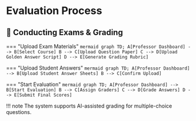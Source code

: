 # Evaluation Process

## 📝 Conducting Exams & Grading

=== "Upload Exam Materials"
    ```mermaid
    graph TD;
      A[Professor Dashboard] --> B[Select Course]
      B --> C[Upload Question Paper]
      C --> D[Upload Golden Answer Script]
      D --> E[Generate Grading Rubric]
    ```

=== "Upload Student Answers"
    ```mermaid
    graph TD;
      A[Professor Dashboard] --> B[Upload Student Answer Sheets]
      B --> C[Confirm Upload]
    ```

=== "Start Evaluation"
    ```mermaid
    graph TD;
      A[Professor Dashboard] --> B[Start Evaluation]
      B --> C[Assign Graders]
      C --> D[Grade Answers]
      D --> E[Submit Final Scores]
    ```

!!! note
    The system supports AI-assisted grading for multiple-choice questions.

